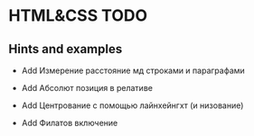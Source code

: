HTML&CSS TODO
=============

Hints and examples
------------------

- Add Измерение расстояние мд строками и параграфами

- Add Абсолют позиция в релативе

- Add Центрование с помощью лайнхейнгхт (и низование)

- Add Филатов включение
